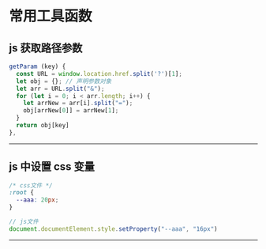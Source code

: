 # 常用工具函数

## js 获取路径参数

```js
getParam (key) {
  const URL = window.location.href.split('?')[1];
  let obj = {}; // 声明参数对象
  let arr = URL.split("&");
  for (let i = 0; i < arr.length; i++) {
    let arrNew = arr[i].split("=");
    obj[arrNew[0]] = arrNew[1];
  }
  return obj[key]
},
```

---

## js 中设置 css 变量

```css
/* css文件 */
:root {
  --aaa: 20px;
}
```

```js
// js文件
document.documentElement.style.setProperty("--aaa", "16px")
```

---
